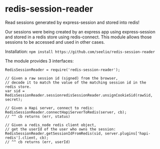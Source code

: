 # redis-session-reader
Read sessions generated by express-session and stored into redis!

Our sessions were being created by an express app using express-session and stored in a redis store using redis-connect.  This module allows those sessions to be accessed and used in other cases.  

Installation:
`npm install https://github.com/seelio/redis-session-reader`

The module provides 3 interfaces:

```
RedisSessionReader = require('redis-session-reader');

// Given a raw session id (signed) from the browser, 
// decode it to match the value of the matching session id in the redis store.
var sid = RedisSessionReader.sessionredisSessionReader.unsignCookieSid(rawSid, secret);

// Given a Hapi server, connect to redis:
RedisSessionReader.connectHapiServerToRedis(server, cb);
// ^^ cb returns (err, status)

// Given a redis_node redis client object, 
// get the userId of the user who owns the session:
RedisSessionReader.getSessionIdFromRedis(sid, server.plugins['hapi-redis'].client, cb);
// ^^ cb returns (err, userId)

```
